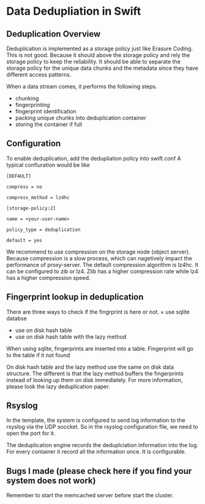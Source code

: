 # Data Dedupliation in Swift
## Deduplication Overview
Deduplication is implemented as a storage policy just like Erasure Coding.
This is not good. Because it should above the storage policy and rely the
storage policy to keep the reliability. It should be able to separate the
storage policy for the unique data chunks and the metadata since they have
different access patterns.

When a data stream comes, it performs the following steps.

* chunking
* fingerprinting
* fingerprint identification
* packing unique chunks into deduplication container
* storing the container if full

## Configuration
To enable deduplication, add the dedupliation policy into swift.conf
A typical confiuration would be like

`[DEFAULT]`

`compress = no`

`compress_method = lz4hc`

`[storage-policy:2]`

`name = <your-user-name>`

`policy_type = deduplication`

`default = yes`

We recommend to use compression on the storage node (object server). Because
compression is a slow process, which can nagetively impact the performance of
proxy-server. The default compression algorithm is lz4hc. It can be configured
to zib or lz4. Zlib has a higher compression rate while lz4 has a higher
compression speed.

## Fingerprint lookup in deduplication

There are three ways to check if the fingrprint is here or not.
× use sqlite databse
* use on disk hash table
* use on disk hash table with the lazy method

When using sqlite, fingerprints are inserted into a table.
Fingerprint will go to the table if it not found

On disk hash table and the lazy method use the same on disk data structure.
The different is that the lazy method buffers the fingerprints instead of
looking up them on disk immediately. For more information, please look the
lazy deduplication paper.


## Rsyslog
In the template, the system is configured to send log information to the rsyslog
via the UDP soccket. So in the rsyslog configuration file, we need to open the
port for it.

The deduplication engine records the deduplciation information into the log.
For every container it record all the information once. It is configurable.


## Bugs I made (please check here if you find your system does not work)
Remember to start the memcached server before start the cluster.
